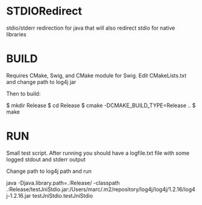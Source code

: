 STDIORedirect
=============

stdio/stderr redirection for java that will also redirect stdio for native libraries

BUILD
======

Requires CMake, Swig, and CMake module for Swig. 
Edit CMakeLists.txt and change path to log4j jar

Then to build:

$ mkdir Release
$ cd Release
$ cmake -DCMAKE_BUILD_TYPE=Release ..
$ make

RUN
======

Small test script.  After running you should have a logfile.txt file with some logged stdout and stderr output

Change path to log4j path and run

java -Djava.library.path=.:Release/ -classpath .:Release/testJniStdio.jar:/Users/marc/.m2/repository/log4j/log4j/1.2.16/log4j-1.2.16.jar testJniStdio.testJniStdio
